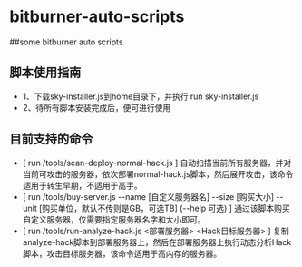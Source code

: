 # bitburner-auto-scripts
##some bitburner auto scripts
## 脚本使用指南
- 1、下载sky-installer.js到home目录下，并执行 run sky-installer.js
- 2、待所有脚本安装完成后，便可进行使用

## 目前支持的命令
- [ run /tools/scan-deploy-normal-hack.js ] 自动扫描当前所有服务器，并对当前可攻击的服务器，依次部署normal-hack.js脚本，然后展开攻击，该命令适用于转生早期，不适用于高手。    
- [ run /tools/buy-server.js --name [自定义服务器名] --size [购买大小] --unit [购买单位，默认不传则是GB，可选TB] (--help 可选) ] 通过该脚本购买自定义服务器，仅需要指定服务器名字和大小即可。
- [ run /tools/run-analyze-hack.js <部署服务器> <Hack目标服务器> ] 复制analyze-hack脚本到部署服务器上，然后在部署服务器上执行动态分析Hack脚本，攻击目标服务器，该命令适用于高内存的服务器。
